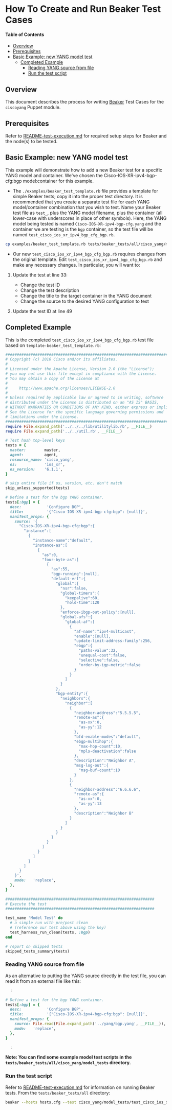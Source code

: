# How To Create and Run Beaker Test Cases

#### Table of Contents

* [Overview](#overview)
* [Prerequisites](#prereqs)
* [Basic Example: new YANG model test](#new-yang-model)
  * [Completed Example](#completed-example)
    * [Reading YANG source from file](#yang-from-file)
    * [Run the test script](#run-test)

## <a name="overview">Overview</a>

This document describes the process for writing [Beaker](https://github.com/puppetlabs/beaker/blob/master/README.md) Test Cases for the `ciscoyang` Puppet module.

## <a name="prereqs">Prerequisites</a>

Refer to [README-test-execution.md](README-test-execution.md) for required setup steps for Beaker and the node(s) to be tested.

## <a name="new-yang-model">Basic Example: new YANG model test</a>

This example will demonstrate how to add a new Beaker test for a specific YANG model and container. We've chosen the Cisco-IOS-XR-ipv4-bgp-cfg:bgp model:container for this example.

* The `./examples/beaker_test_template.rb` file provides a template for simple Beaker tests; copy it into the proper test directory. It is recommended that you create a separate test file for each YANG model/container combination that you wish to test.  Name your Beaker test file as `test_`, plus the YANG model filename, plus the container (all lower-case with underscores in place of other symbols). Here, the YANG model being tested is named `Cisco-IOS-XR-ipv4-bgp-cfg.yang` and the container we are testing is the `bgp` container, so the test file will be named `test_cisco_ios_xr_ipv4_bgp_cfg_bgp.rb`.

```bash
cp examples/beaker_test_template.rb tests/beaker_tests/all/cisco_yang/model_tests/test_cisco_ios_xr_ipv4_bgp_cfg_bgp.rb
```

* Our new `test_cisco_ios_xr_ipv4_bgp_cfg_bgp.rb` requires changes from the original template. Edit `test_cisco_ios_xr_ipv4_bgp_cfg_bgp.rb` and make any necessary changes.  In particular, you will want to:

1. Update the test at line 33:
    * Change the test ID
    * Change the test description
    * Change the title to the target container in the YANG document
    * Change the source to the desired YANG configuration to test

2. Update the test ID at line 49

## <a name="completed-example">Completed Example</a>

This is the completed `test_cisco_ios_xr_ipv4_bgp_cfg_bgp.rb` test file based on `template-beaker_test_template.rb`:

~~~ruby
###############################################################################
# Copyright (c) 2016 Cisco and/or its affiliates.
#
# Licensed under the Apache License, Version 2.0 (the "License");
# you may not use this file except in compliance with the License.
# You may obtain a copy of the License at
#
#     http://www.apache.org/licenses/LICENSE-2.0
#
# Unless required by applicable law or agreed to in writing, software
# distributed under the License is distributed on an "AS IS" BASIS,
# WITHOUT WARRANTIES OR CONDITIONS OF ANY KIND, either express or implied.
# See the License for the specific language governing permissions and
# limitations under the License.
###############################################################################
require File.expand_path('../../../lib/utilitylib.rb', __FILE__)
require File.expand_path('../../util.rb', __FILE__)

# Test hash top-level keys
tests = {
  master:        master,
  agent:         agent,
  resource_name: 'cisco_yang',
  os:            'ios_xr',
  os_version:    '6.1.1',
}

# skip entire file if os, version, etc. don't match
skip_unless_supported(tests)

# Define a test for the bgp YANG container.
tests[:bgp] = {
  desc:           'Configure BGP',
  title:          '{"Cisco-IOS-XR-ipv4-bgp-cfg:bgp": [null]}',
  manifest_props: {
    source: '{
      "Cisco-IOS-XR-ipv4-bgp-cfg:bgp":{
        "instance":[
          {
            "instance-name":"default",
            "instance-as":[
              {
                "as":0,
                "four-byte-as":[
                  {
                    "as":55,
                    "bgp-running":[null],
                    "default-vrf":{
                      "global":{
                        "nsr":false,
                        "global-timers":{
                          "keepalive":60,
                          "hold-time":120
                        },
                        "enforce-ibgp-out-policy":[null],
                        "global-afs":{
                          "global-af":[
                            {
                              "af-name":"ipv4-multicast",
                              "enable":[null],
                              "update-limit-address-family":256,
                              "ebgp":{
                                "paths-value":32,
                                "unequal-cost":false,
                                "selective":false,
                                "order-by-igp-metric":false
                              }
                            }
                          ]
                        }
                      },
                      "bgp-entity":{
                        "neighbors":{
                          "neighbor":[
                            {
                              "neighbor-address":"5.5.5.5",
                              "remote-as":{
                                "as-xx":0,
                                "as-yy":12
                              },
                              "bfd-enable-modes":"default",
                              "ebgp-multihop":{
                                "max-hop-count":10,
                                "mpls-deactivation":false
                              },
                              "description":"Neighbor A",
                              "msg-log-out":{
                                "msg-buf-count":10
                              }
                            },
                            {
                              "neighbor-address":"6.6.6.6",
                              "remote-as":{
                                "as-xx":0,
                                "as-yy":13
                              },
                              "description":"Neighbor B"
                            }
                          ]
                        }
                      }
                    }
                  }
                ]
              }
            ]
          }
        ]
      }
    }',
    mode:   'replace',
  },
}

#################################################################
# Execute the test
#################################################################

test_name 'Model Test' do
  # a simple run with pre/post clean
  # (reference our test above using the key)
  test_harness_run_clean(tests, :bgp)
end

# report on skipped tests
skipped_tests_summary(tests)
~~~

### <a name="yang-from-file">Reading YANG source from file</a>

As an alternative to putting the YANG source directly in the test file, you can read it from an external file like this:

~~~ruby
  :

# Define a test for the bgp YANG container.
tests[:bgp] = {
  desc:           'Configure BGP',
  title:          '{"Cisco-IOS-XR-ipv4-bgp-cfg:bgp": [null]}',
  manifest_props: {
    source: File.read(File.expand_path('../yang/bgp.yang', __FILE__)),
    mode:   'replace',
  },
}

  :
~~~

**Note: You can find some example model test scripts in the `tests/beaker_tests/all/cisco_yang/model_tests` directory.**

### <a name="run-test">Run the test script</a>

Refer to [README-test-execution.md](README-test-execution.md#beaker) for information on running Beaker tests.  From the `tests/beaker_tests/all` directory:

```bash
beaker --hosts hosts.cfg --test cisco_yang/model_tests/test_cisco_ios_xr_ipv4_bgp_cfg_bgp.rb
```
